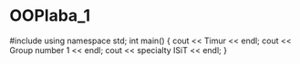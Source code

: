 # OOPlaba_1
#include <iostream>
using namespace std;
int main()
{
  cout << Timur << endl;
  cout << Group number 1 << endl;
  cout << specialty ISiT << endl;
}
